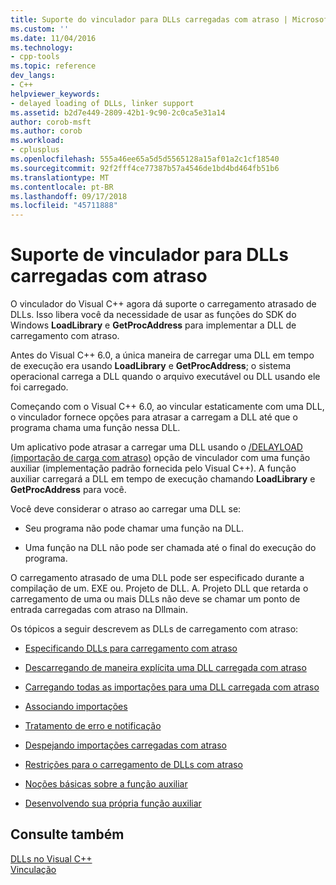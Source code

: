 ```yaml
---
title: Suporte do vinculador para DLLs carregadas com atraso | Microsoft Docs
ms.custom: ''
ms.date: 11/04/2016
ms.technology:
- cpp-tools
ms.topic: reference
dev_langs:
- C++
helpviewer_keywords:
- delayed loading of DLLs, linker support
ms.assetid: b2d7e449-2809-42b1-9c90-2c0ca5e31a14
author: corob-msft
ms.author: corob
ms.workload:
- cplusplus
ms.openlocfilehash: 555a46ee65a5d5d5565128a15af01a2c1cf18540
ms.sourcegitcommit: 92f2fff4ce77387b57a4546de1bd4bd464fb51b6
ms.translationtype: MT
ms.contentlocale: pt-BR
ms.lasthandoff: 09/17/2018
ms.locfileid: "45711888"
---
```

# <a name="linker-support-for-delay-loaded-dlls"></a>Suporte de vinculador para DLLs carregadas com atraso

O vinculador do Visual C++ agora dá suporte o carregamento atrasado de DLLs. Isso libera você da necessidade de usar as funções do SDK do Windows **LoadLibrary** e **GetProcAddress** para implementar a DLL de carregamento com atraso.

Antes do Visual C++ 6.0, a única maneira de carregar uma DLL em tempo de execução era usando **LoadLibrary** e **GetProcAddress**; o sistema operacional carrega a DLL quando o arquivo executável ou DLL usando ele foi carregado.

Começando com o Visual C++ 6.0, ao vincular estaticamente com uma DLL, o vinculador fornece opções para atrasar a carregam a DLL até que o programa chama uma função nessa DLL.

Um aplicativo pode atrasar a carregar uma DLL usando o [/DELAYLOAD (importação de carga com atraso)](../../build/reference/delayload-delay-load-import.md) opção de vinculador com uma função auxiliar (implementação padrão fornecida pelo Visual C++). A função auxiliar carregará a DLL em tempo de execução chamando **LoadLibrary** e **GetProcAddress** para você.

Você deve considerar o atraso ao carregar uma DLL se:

- Seu programa não pode chamar uma função na DLL.

- Uma função na DLL não pode ser chamada até o final do execução do programa.

O carregamento atrasado de uma DLL pode ser especificado durante a compilação de um. EXE ou. Projeto de DLL. A. Projeto DLL que retarda o carregamento de uma ou mais DLLs não deve se chamar um ponto de entrada carregadas com atraso na Dllmain.

Os tópicos a seguir descrevem as DLLs de carregamento com atraso:

- [Especificando DLLs para carregamento com atraso](../../build/reference/specifying-dlls-to-delay-load.md)

- [Descarregando de maneira explícita uma DLL carregada com atraso](../../build/reference/explicitly-unloading-a-delay-loaded-dll.md)

- [Carregando todas as importações para uma DLL carregada com atraso](../../build/reference/loading-all-imports-for-a-delay-loaded-dll.md)

- [Associando importações](../../build/reference/binding-imports.md)

- [Tratamento de erro e notificação](../../build/reference/error-handling-and-notification.md)

- [Despejando importações carregadas com atraso](../../build/reference/dumping-delay-loaded-imports.md)

- [Restrições para o carregamento de DLLs com atraso](../../build/reference/constraints-of-delay-loading-dlls.md)

- [Noções básicas sobre a função auxiliar](understanding-the-helper-function.md)

- [Desenvolvendo sua própria função auxiliar](../../build/reference/developing-your-own-helper-function.md)

## <a name="see-also"></a>Consulte também

[DLLs no Visual C++](../../build/dlls-in-visual-cpp.md)<br/>
[Vinculação](../../build/reference/linking.md)